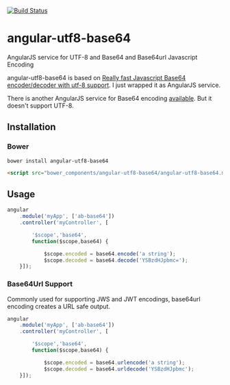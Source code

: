 [![Build Status](https://travis-ci.org/priotas/angular-utf8-base64.svg?branch=master)](https://travis-ci.org/priotas/angular-utf8-base64)

# angular-utf8-base64

AngularJS service for UTF-8 and Base64 and Base64url Javascript Encoding

angular-utf8-base64 is based on [Really fast Javascript Base64 encoder/decoder with utf-8 support](http://jsbase64.codeplex.com/releases/view/89265). I just wrapped it as AngularJS service.

There is another AngularJS service for Base64 encoding [available](https://github.com/ninjatronic/angular-base64).
But it doesn't support UTF-8.


## Installation

### Bower

```
bower install angular-utf8-base64
```

```html
<script src="bower_components/angular-utf8-base64/angular-utf8-base64.min.js"></script>
```

## Usage

```javascript
angular
    .module('myApp', ['ab-base64'])
    .controller('myController', [

        '$scope','base64',
        function($scope,base64) {

            $scope.encoded = base64.encode('a string');
            $scope.decoded = base64.decode('YSBzdHJpbmc=');
    }]);
```

### Base64Url Support

Commonly used for supporting JWS and JWT encodings, base64url encoding creates a URL safe output.

```javascript
angular
    .module('myApp', ['ab-base64'])
    .controller('myController', [

        '$scope','base64',
        function($scope,base64) {

            $scope.encoded = base64.urlencode('a string');
            $scope.decoded = base64.urldecode('YSBzdHJpbmc');
    }]);
```
